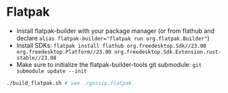 # Flatpak

- Install flatpak-builder with your package manager (or from flathub and declare `alias flatpak-builder="flatpak run org.flatpak.Builder"`)
- Install SDKs: `flatpak install flathub org.freedesktop.Sdk//23.08 org.freedesktop.Platform//23.08 org.freedesktop.Sdk.Extension.rust-stable//23.08`
- Make sure to initialize the flatpak-builder-tools git submodule: `git submodule update --init`

```sh
./build_flatpak.sh # see ./gossip.flatpak
```
